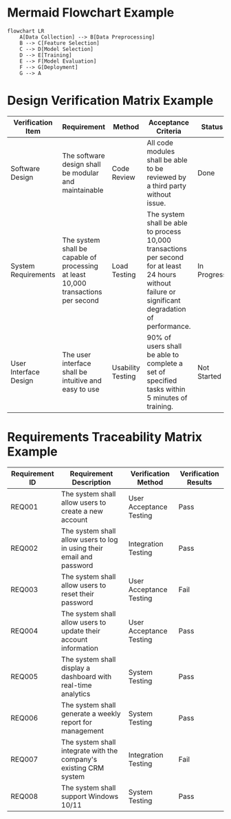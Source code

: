 # Mermaid Flowchart Example

```mermaid
flowchart LR
    A[Data Collection] --> B[Data Preprocessing]
    B --> C[Feature Selection]
    C --> D[Model Selection]
    D --> E[Training]
    E --> F[Model Evaluation]
    F --> G[Deployment]
    G --> A
```

# Design Verification Matrix Example

| Verification Item | Requirement | Method | Acceptance Criteria | Status |
|-------------------|-------------|--------|---------------------|--------|
| Software Design   | The software design shall be modular and maintainable | Code Review | All code modules shall be able to be reviewed by a third party without issue. | Done |
| System Requirements | The system shall be capable of processing at least 10,000 transactions per second | Load Testing | The system shall be able to process 10,000 transactions per second for at least 24 hours without failure or significant degradation of performance. | In Progress |
| User Interface Design | The user interface shall be intuitive and easy to use | Usability Testing | 90% of users shall be able to complete a set of specified tasks within 5 minutes of training. | Not Started |

# Requirements Traceability Matrix Example

| Requirement ID | Requirement Description | Verification Method | Verification Results |
|----------------|-------------------------|---------------------|----------------------|
| REQ001 | The system shall allow users to create a new account | User Acceptance Testing | Pass |
| REQ002 | The system shall allow users to log in using their email and password | Integration Testing | Pass |
| REQ003 | The system shall allow users to reset their password | User Acceptance Testing | Fail |
| REQ004 | The system shall allow users to update their account information | User Acceptance Testing | Pass |
| REQ005 | The system shall display a dashboard with real-time analytics | System Testing | Pass |
| REQ006 | The system shall generate a weekly report for management | System Testing | Pass |
| REQ007 | The system shall integrate with the company's existing CRM system | Integration Testing | Fail |
| REQ008 | The system shall support Windows 10/11 | System Testing | Pass |

